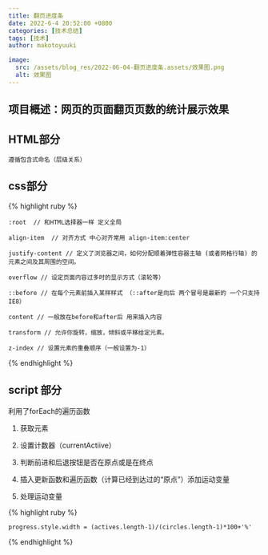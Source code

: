 ```yaml
---
title: 翻页进度条
date: 2022-6-4 20:52:00 +0800
categories: [技术总结]
tags: [技术]
author: makotoyuuki

image:
  src: /assets/blog_res/2022-06-04-翻页进度条.assets/效果图.png
  alt: 效果图
---
```

## 项目概述：网页的页面翻页页数的统计展示效果

## HTML部分
    遵循包含式命名（层级关系）


## css部分

{% highlight ruby %}

    :root  // 和HTML选择器一样 定义全局

    align-item  // 对齐方式 中心对齐常用 align-item:center

    justify-content // 定义了浏览器之间，如何分配顺着弹性容器主轴 (或者网格行轴) 的元素之间及其周围的空间。

    overflow // 设定页面内容过多时的显示方式（滚轮等）

    ::before // 在每个元素前插入某样样式 （::after是向后 两个冒号是最新的 一个只支持IE8）

    content // 一般放在before和after后 用来插入内容

    transform // 允许你旋转，缩放，倾斜或平移给定元素。

    z-index // 设置元素的重叠顺序（一般设置为-1）

{% endhighlight %}

## script 部分
利用了forEach的遍历函数 
1. 获取元素
2. 设置计数器（currentActiive）
3. 判断前进和后退按钮是否在原点或是在终点
3. 插入更新函数和遍历函数（计算已经到达过的“原点”）添加运动变量

4. 处理运动变量

{% highlight ruby %}

    progress.style.width = (actives.length-1)/(circles.length-1)*100+'%'

{% endhighlight %}











